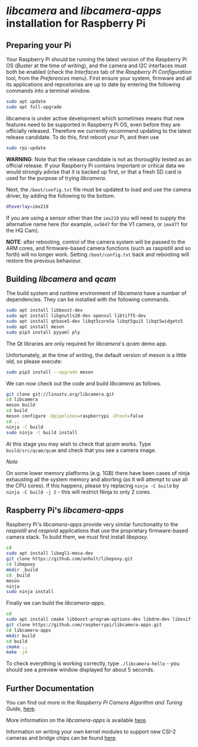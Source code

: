 # _libcamera_ and _libcamera-apps_ installation for Raspberry Pi

## Preparing your Pi

Your Raspberry Pi should be running the latest version of the Raspberry Pi OS (_Buster_ at the time of writing), and the camera and I2C interfaces must both be enabled (check the _Interfaces_ tab of the _Raspberry Pi Configuration_ tool, from the _Preferences_ menu). First ensure your system, firmware and all its applications and repositories are up to date by entering the following commands into a terminal window.

```bash
sudo apt update
sudo apt full-upgrade
```

libcamera is under active development which sometimes means that new features need to be supported in Raspberry Pi OS, even before they are officially released. Therefore we currently recommend updating to the latest release candidate. To do this, first reboot your Pi, and then use

```bash
sudo rpi-update
```

**WARNING**: Note that the release candidate is not as thoroughly tested as an official release. If your Raspberry Pi contains important or critical data we would strongly advise that it is backed up first, or that a fresh SD card is used for the purpose of trying _libcamera_.

Next, the `/boot/config.txt` file must be updated to load and use the camera driver, by adding the following to the bottom.

```bash
dtoverlay=imx219
```

If you are using a sensor other than the `imx219` you will need to supply the alternative name here (for example, `ov5647` for the V1 camera, or `imx477` for the HQ Cam).

**NOTE**: after rebooting, control of the camera system will be passed to the ARM cores, and firmware-based camera functions (such as raspistill and so forth) will no longer work. Setting `/boot/config.txt` back and rebooting will restore the previous behaviour.

## Building _libcamera_ and _qcam_

The build system and runtime environment of _libcamera_ have a number of dependencies. They can be installed with the following commands.

```bash
sudo apt install libboost-dev
sudo apt install libgnutls28-dev openssl libtiff5-dev
sudo apt install qtbase5-dev libqt5core5a libqt5gui5 libqt5widgets5
sudo apt install meson
sudo pip3 install pyyaml ply
```

The Qt libraries are only required for _libcamera_'s _qcam_ demo app.

Unfortunately, at the time of writing, the default version of meson is a little old, so please execute:

```bash
sudo pip3 install --upgrade meson
 ```

We can now check out the code and build _libcamera_ as follows.

```bash
git clone git://linuxtv.org/libcamera.git
cd libcamera
meson build
cd build
meson configure -Dpipelines=raspberrypi -Dtest=false
cd ..
ninja -C build
sudo ninja -C build install
```

At this stage you may wish to check that _qcam_ works. Type `build/src/qcam/qcam` and check that you see a camera image.

*Note*

On some lower memory platforms (e.g. 1GB) there have been cases of ninja exhausting all the system memory and aborting (as it will attempt to use all the CPU cores). If this happens, please try replacing `ninja -C build` by `ninja -C build -j 2` - this will restrict Ninja to only 2 cores.

## Raspberry Pi's _libcamera-apps_

Raspberry Pi's _libcamera-apps_ provide very similar functionality to the _raspistill_ and _raspivid_ applications that use the proprietary firmware-based camera stack. To build them, we must first install _libepoxy_.

```bash
cd
sudo apt install libegl1-mesa-dev
git clone https://github.com/anholt/libepoxy.git
cd libepoxy
mkdir _build
cd _build
meson
ninja
sudo ninja install
```

Finally we can build the _libcamera-apps_.

```bash
cd
sudo apt install cmake libboost-program-options-dev libdrm-dev libexif-dev
git clone https://github.com/raspberrypi/libcamera-apps.git
cd libcamera-apps
mkdir build
cd build
cmake ..
make -j4
```

To check everything is working correctly, type `./libcamera-hello` - you should see a preview window displayed for about 5 seconds.

## Further Documentation

You can find out more in the _Raspberry Pi Camera Algorithm and Tuning Guide_, [here](rpi_SOFT_libcamera_1p1.pdf).

More information on the _libcamera-apps_ is available [here](https://github.com/raspberrypi/libcamera-apps/blob/main/README.md).

Information on writing your own kernel modules to support new CSI-2 cameras and bridge chips can be found [here](./csi-2-usage.md).
